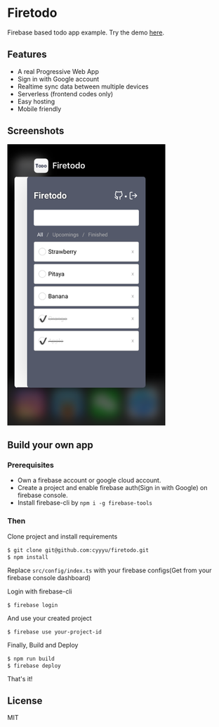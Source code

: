 # Firetodo 

Firebase based todo app example. Try the demo [here](https://react-firetodo.firebaseapp.com/).

## Features

* A real Progressive Web App
* Sign in with Google account
* Realtime sync data between multiple devices
* Serverless (frontend codes only)
* Easy hosting
* Mobile friendly

## Screenshots

<img src="./imgs/mobile.png" alt="screenshot" width="360" />

## Build your own app

### Prerequisites

* Own a firebase account or google cloud account.
* Create a project and enable firebase auth(Sign in with Google) on firebase console.
* Install firebase-cli by `npm i -g firebase-tools`

### Then

Clone project and install requirements

```
$ git clone git@github.com:cyyyu/firetodo.git
$ npm install
```

Replace `src/config/index.ts` with your firebase configs(Get from your firebase console dashboard)

Login with firebase-cli

```
$ firebase login
```

And use your created project

```
$ firebase use your-project-id
```

Finally, Build and Deploy

```
$ npm run build
$ firebase deploy
```

That's it!

## License

MIT
